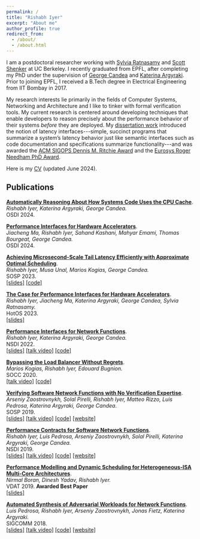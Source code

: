 ```yaml
---
permalink: /
title: "Rishabh Iyer"
excerpt: "About me"
author_profile: true
redirect_from: 
  - /about/
  - /about.html
---
```


I am a postdoctoral researcher working with [Sylvia Ratnasamy](https://people.eecs.berkeley.edu/~sylvia/) and [Scott Shenker](http://www.icsi.berkeley.edu/icsi/people/shenker) at UC Berkeley. I recently graduated from EPFL, after completing my PhD under the supervision of [George Candea](http://dslab.epfl.ch/people/candea/) and [Katerina Argyraki](https://people.epfl.ch/katerina.argyraki?lang=en). Prior to joining EPFL, I received a B.Tech degree in Electrical Engineering from IIT Bombay in 2017.

My research interests lie primarily in the fields of Computer Systems, Networking and Architecture and I like to tinker with formal verification tools. My current research is centered around developing techniques that enable developers to reason precisely about the performance behavior of their systems _before_ they are deployed. My [dissertation work](/files/thesis.pdf) introduced the notion of latency interfaces---simple, succinct programs that summarize a system’s latency behavior just
like semantic interfaces such as code documentation and specifications summarize functionality---and was awarded the [ACM SIGOPS Dennis M. Ritchie Award](https://www.sigops.org/awards/dmr/) and the [Eurosys Roger Needham PhD Award](https://www.eurosys.org/awards/roger-needham-phd-award).

Here is my [CV](/files/cv.pdf) (updated June 2024).

Publications
-------

**[Automatically Reasoning About How Systems Code Uses the CPU Cache](/files/cfar.pdf)**.  
_Rishabh Iyer, Katerina Argyraki, George Candea._ <br>
OSDI 2024.

**[Performance Interfaces for Hardware Accelerators](/files/lpn.pdf)**.  
_Jiacheng Ma, Rishabh Iyer, Sahand Kashani, Mahyar Emami, Thomas Bourgeat, George Candea._<br>
OSDI 2024.

**[Achieving Microsecond-Scale Tail Latency Efficiently with Approximate Optimal Scheduling](/files/concord.pdf)**.  
_Rishabh Iyer, Musa Unal, Marios Kogias, George Candea._<br> 
SOSP 2023.<br>
[[slides]](files/concord-slides.pptx) [[code]](https://github.com/dslab-epfl/concord)

**[The Case for Performance Interfaces for Hardware Accelerators](/files/perf-interf-accel.pdf)**.  
_Rishabh Iyer, Jiacheng Ma, Katerina Argyraki, George Candea, Sylvia Ratnasamy._ <br>
HotOS 2023. <br>
[[slides]](files/accel-hotos-slides.pptx)

**[Performance Interfaces for Network Functions](/files/pix.pdf)**.  
_Rishabh Iyer, Katerina Argyraki, George Candea._ <br> 
NSDI 2022.  <br>
[[slides]](files/pix_slides.pdf) [[talk video]](https://www.youtube.com/watch?v=iM3R2Gp0PWo) [[code]](https://github.com/dslab-epfl/pix)

**[Bypassing the Load Balancer Without Regrets](/files/crab.pdf)**.  
_Marios Kogias, Rishabh Iyer, Edouard Bugnion._  <br>
SOCC 2020. <br>
[[talk video]](https://drive.google.com/file/d/1pG8Tbkn3obZhSSzWJGVsVcQ5kAziMg07/view?usp=sharing) [[code]](https://github.com/epfl-dcsl/crab)  

**[Verifying Software Network Functions with No Verification Expertise](/files/vigor.pdf)**.  
_Arseniy Zaostrovnykh, Solal Pirelli, Rishabh Iyer, Matteo Rizzo, Luis Pedrosa, Katerina Argyraki, George Candea._  <br>
SOSP 2019.  <br>
[[slides]](https://vigor-nf.github.io/slides.pdf) [[talk video]](https://sosp19.rcs.uwaterloo.ca/videos/D2-S1-P4.mp4) [[code]](https://github.com/vigor-nf/vigor) [[website]](https://vigor-nf.github.io/)  

**[Performance Contracts for Software Network Functions](/files/bolt.pdf)**.  
_Rishabh Iyer, Luis Pedrosa, Arseniy Zaostrovnykh, Solal Pirelli, Katerina Argyraki, George Candea._ <br> 
NSDI 2019.  <br>
[[slides]](files/bolt_slides.pdf) [[talk video]](https://www.youtube.com/watch?v=cV8pCGiTxgQ) [[code]](https://github.com/bolt-perf-contracts/bolt) [[website]](https://bolt-perf-contracts.github.io)

**[Performance Modelling and Dynamic Scheduling for Heterogeneous-ISA Multi-Core Architectures](files/btp.pdf)**.  
_Nirmal Boran, Dinesh Yadav, Rishabh Iyer._  <br>
VDAT 2019.  **Awarded Best Paper**  <br>
[[slides]](files/vdat19_slides.pdf)

**[Automated Synthesis of Adversarial Workloads for Network Functions](files/castan.pdf)**.  
_Luis Pedrosa, Rishabh Iyer, Arseniy Zaostrovnykh, Jonas Fietz, Katerina Argyraki._  <br>
SIGCOMM 2018. <br>
[[slides]](files/castan_slides.pdf) [[talk video]](https://www.youtube.com/watch?v=1BjeaNvmBwQ&t=1571s) [[code]](https://github.com/nal-epfl/castan) [[website]](https://pedrosa.2y.net/Projects/CASTAN)
